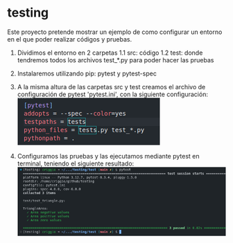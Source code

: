 # testing
Este proyecto pretende mostrar un ejemplo de como configurar un entorno en el que poder realizar códigos y pruebas.

1. Dividimos el entorno en 2 carpetas
    1.1 src: código
    1.2 test: donde tendremos todos los archivos test_*.py para poder hacer las pruebas 

2. Instalaremos utilizando pip: pytest y pytest-spec
3. A la misma altura de las carpetas src y test creamos el archivo de configuración de pytest 'pytest.ini', con la siguiente configuración:
![alt text](images/image.png)
4. Configuramos las pruebas y las ejecutamos mediante pytest en terminal, teniendo el siguiente resultado: 
![alt text](images/image-1.png)
